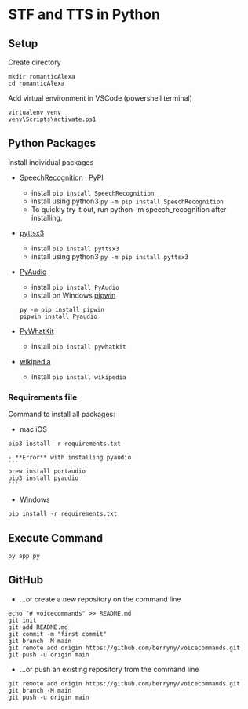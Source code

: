 # STF and TTS in Python

## Setup

Create directory
```
mkdir romanticAlexa
cd romanticAlexa
```

Add virtual environment in VSCode (powershell terminal)
```
virtualenv venv 
venv\Scripts\activate.ps1    
```

## Python Packages

Install individual packages
- [SpeechRecognition · PyPI](https://pypi.org/project/SpeechRecognition/)
    - install `pip install SpeechRecognition`
    - install using python3 `py -m pip install SpeechRecognition`
    - To quickly try it out, run python -m speech_recognition after installing.

- [pyttsx3](https://pypi.org/project/pyttsx3/)
    - install `pip install pyttsx3 `
    - install using python3 `py -m pip install pyttsx3`

- [PyAudio](https://pypi.org/project/PyAudio/)
    - install `pip install PyAudio`
    - install on Windows [pipwin](https://pypi.org/project/pipwin/)
    ```
    py -m pip install pipwin
    pipwin install Pyaudio
    ```

- [PyWhatKit](https://pypi.org/project/pywhatkit/)
    - install `pip install pywhatkit`

- [wikipedia ](https://pypi.org/project/wikipedia/)
    - install `pip install wikipedia`

### Requirements file

Command to install all packages: 

- mac iOS
```
pip3 install -r requirements.txt
```
    - **Error** with installing pyaudio
    ```
    brew install portaudio
    pip3 install pyaudio
    ```

- Windows
```
pip install -r requirements.txt
```

## Execute Command

```
py app.py
```

## GitHub

- …or create a new repository on the command line
```
echo "# voicecommands" >> README.md
git init
git add README.md
git commit -m "first commit"
git branch -M main
git remote add origin https://github.com/berryny/voicecommands.git
git push -u origin main
```
- …or push an existing repository from the command line
```
git remote add origin https://github.com/berryny/voicecommands.git
git branch -M main
git push -u origin main
```